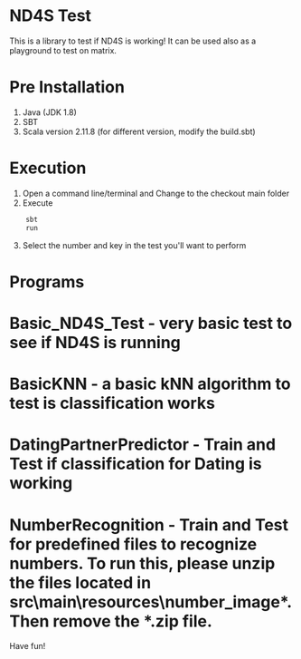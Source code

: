 # ND4S Test
This is a library to test if ND4S is working! It can be used also as a playground to test on matrix.

Pre Installation
=======
1. Java (JDK 1.8)
2. SBT
3. Scala version 2.11.8 (for different version, modify the build.sbt)

Execution
=======
1. Open a command line/terminal and Change to the checkout main folder
2. Execute
```bash
    sbt
    run
```
3. Select the number and key in the test you'll want to perform

Programs
=======
# Basic_ND4S_Test  - very basic test to see if ND4S is running
# BasicKNN - a basic kNN algorithm to test is classification works
# DatingPartnerPredictor - Train and Test if classification for Dating is working
# NumberRecognition - Train and Test for predefined files to recognize numbers. To run this, please unzip the files located in src\main\resources\number_image\*. Then remove the *.zip file.

Have fun!
